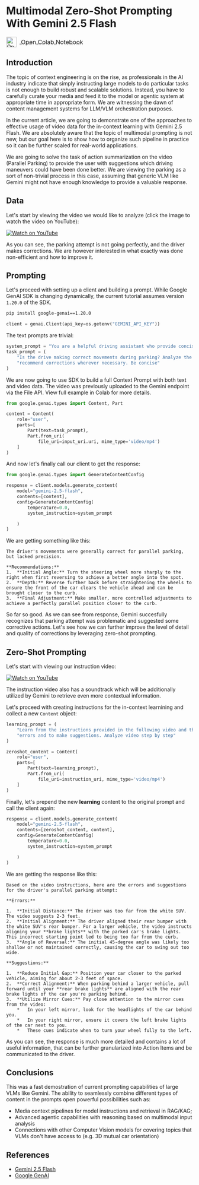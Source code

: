 # Multimodal Zero-Shot Prompting With Gemini 2.5 Flash
<a href="https://colab.research.google.com/drive/1tXMiyrs-MOJK7rDeAiLNJbja_fVApU32?usp=sharing" target="_blank">
  <img src="https://colab.research.google.com/img/colab_favicon_256px.png" alt="Open Colab Notebook" width="28" style="vertical-align: middle; margin-right: 8px;">
  <span style="font-size: 16px; vertical-align: middle;">Open Colab Notebook</span>
</a>



## Introduction

The topic of context engineering is on the rise, as professionals in the AI industry indicate that simply instructing large models to do particular tasks is not enough to build robust and scalable solutions. Instead, you have to carefully curate your media and feed it to the model or agentic system at appropriate time in appropriate form. We are witnessing the dawn of content management systems for LLM/VLM orchestration purposes.

In the current article, we are going to demonstrate one of the approaches to effective usage of video data for the in-context learning with Gemini 2.5 Flash. We are absolutely aware that the topic of multimodal prompting is not new, but our goal here is to show how to organize such pipeline in practice so it can be further scaled for real-world applications.

We are going to solve the task of action summarization on the video (Parallel Parking) to provide the user with suggestions which driving maneuvers could have been done better. We are viewing the parking as a sort of non-trivial process in this case, assuming that generic VLM like Gemini might not have enough knowledge to provide a valuable response.

## Data

Let's start by viewing the video we would like to analyze (click the image to watch the video on YouTube):

[![Watch on YouTube](https://img.youtube.com/vi/rbG0chQQnBA/0.jpg)](https://www.youtube.com/watch?v=rbG0chQQnBA)



As you can see, the parking attempt is not going perfectly, and the driver makes corrections. We are however interested in what exactly was done non-efficient and how to improve it.

## Prompting

Let's proceed with setting up a client and building a prompt. While Google GenAI SDK is changing dynamically, the current tutorial assumes version `1.20.0` of the SDK.

```bash
pip install google-genai==1.20.0
```

```python
client = genai.Client(api_key=os.getenv("GEMINI_API_KEY"))
```

The text prompts are trivial:

```python
system_prompt = "You are a helpful driving assistant who provide concise and focused answer to guarantee driver's safety"
task_prompt = (
    "Is the drive making correct movements during parking? Analyze the movements made by the driver and"
    "recommend corrections wherever necessary. Be concise"
)
```

We are now going to use SDK to build a full Context Prompt with both text and video data. The video was previously uploaded to the Gemini endpoint via the File API. View full example in Colab for more details.

```python
from google.genai.types import Content, Part
```

```python
content = Content(
    role="user",
    parts=[
        Part(text=task_prompt),
        Part.from_uri(
            file_uri=input_uri.uri, mime_type='video/mp4')
    ]
)
```

And now let's finally call our client to get the response:

```python
from google.genai.types import GenerateContentConfig

response = client.models.generate_content(
    model="gemini-2.5-flash",
    contents=[content],
    config=GenerateContentConfig(
        temperature=0.0,
        system_instruction=system_prompt

    )
)
```

We are getting something like this:

```
The driver's movements were generally correct for parallel parking, but lacked precision.

**Recommendations:**
1.  **Initial Angle:** Turn the steering wheel more sharply to the right when first reversing to achieve a better angle into the spot.
2.  **Depth:** Reverse further back before straightening the wheels to ensure the front of the car clears the vehicle ahead and can be brought closer to the curb.
3.  **Final Adjustment:** Make smaller, more controlled adjustments to achieve a perfectly parallel position closer to the curb.
```

So far so good. As we can see from response, Gemini succesfully recognizes that parking attempt was problematic and suggested some corrective actions. Let's  see how we can further improve the level of detail and quality of corrections by leveraging zero-shot prompting.

## Zero-Shot Prompting

Let's start with viewing our instruction video:

[![Watch on YouTube](https://img.youtube.com/vi/Q-cfrY45Yaw/0.jpg)](https://www.youtube.com/watch?v=Q-cfrY45Yaw)

The instruction video also has a soundtrack which will be additionally utilized by Gemini to retrieve even more contextual information.

Let's proceed with creating instructions for the in-context learnining and collect a new `Content` object:

```python
learning_prompt = (
    "Learn from the instructions provided in the following video and thoroughly apply them to further input to search for"
    "errors and to make suggestions. Analyze video step by step"
)
```
```python
zeroshot_content = Content(
    role="user",
    parts=[
        Part(text=learning_prompt),
        Part.from_uri(
            file_uri=instruction_uri, mime_type='video/mp4')
    ]
)
```

Finally, let's prepend the new **learning** content to the original prompt and call the client again:

```python
response = client.models.generate_content(
    model="gemini-2.5-flash",
    contents=[zeroshot_content, content],
    config=GenerateContentConfig(
        temperature=0.0,
        system_instruction=system_prompt

    )
)
```

We are getting the response like this:

```
Based on the video instructions, here are the errors and suggestions for the driver's parallel parking attempt:

**Errors:**

1.  **Initial Distance:** The driver was too far from the white SUV. The video suggests 2-3 feet.
2.  **Initial Alignment:** The driver aligned their rear bumper with the white SUV's rear bumper. For a larger vehicle, the video instructs aligning your **brake lights** with the parked car's brake lights. This incorrect starting point led to being too far from the curb.
3.  **Angle of Reversal:** The initial 45-degree angle was likely too shallow or not maintained correctly, causing the car to swing out too wide.

**Suggestions:**

1.  **Reduce Initial Gap:** Position your car closer to the parked vehicle, aiming for about 2-3 feet of space.
2.  **Correct Alignment:** When parking behind a larger vehicle, pull forward until your **rear brake lights** are aligned with the rear brake lights of the car you're parking behind.
3.  **Utilize Mirror Cues:** Pay close attention to the mirror cues from the video:
    *   In your left mirror, look for the headlights of the car behind you.
    *   In your right mirror, ensure it covers the left brake lights of the car next to you.
    *   These cues indicate when to turn your wheel fully to the left.
```

As you can see, the response is much more detailed and contains a lot of useful information, that can be further granularized into Action Items and be communicated to the driver.

## Conclusions

This was a fast demostration of current prompting capabilities of large VLMs like Gemini. The ability to seamlessly combine different types of content in the prompts open powerful possibilities such as:

* Media context pipelines for model instructions and retrieval in RAG/KAG;
* Advanced agentic capabilities with reasoning based on multimodal input analysis
* Connections with other Computer Vision models for covering topics that VLMs don't have access to (e.g. 3D mutual car orientation)


## References

* [Gemini 2.5 Flash](https://huggingface.co/google/gemini-2.5-flash)
* [Google GenAI](https://developers.generativeai.google/guide/overview)